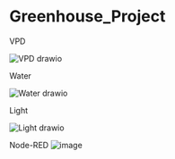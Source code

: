# Greenhouse_Project

VPD

![VPD drawio](https://user-images.githubusercontent.com/60500365/172505818-11e61f66-523a-4542-9c63-50400b639150.png)


Water

![Water drawio](https://user-images.githubusercontent.com/60500365/172507039-166e66f3-4990-4688-ad5e-1bca36c10c92.png)


Light

![Light drawio](https://user-images.githubusercontent.com/60500365/172507622-af59d1be-324c-480c-bbd0-7f6d1c6fa315.png)


Node-RED
![image](https://user-images.githubusercontent.com/60500365/173955460-dfc582c3-0852-4d95-a007-4b6e4028c51b.png)

